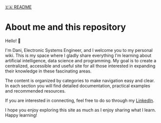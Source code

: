 [🇪🇦 README](README.md)

# About me and this repository

Hello! 👋

I'm Dani, Electronic Systems Engineer, and I welcome you to my personal wiki. This is my space where I gladly share everything I'm learning about artificial intelligence, data science and programming. My goal is to create a centralized, accessible and useful site for all those interested in expanding their knowledge in these fascinating areas.

The content is organized by categories to make navigation easy and clear. In each section you will find detailed documentation, practical examples and recommended resources.

If you are interested in connecting, feel free to do so through my [LinkedIn](https://www.linkedin.com/in/danibcorr/).

I hope you enjoy exploring this site as much as I enjoy sharing what I learn. Happy learning!